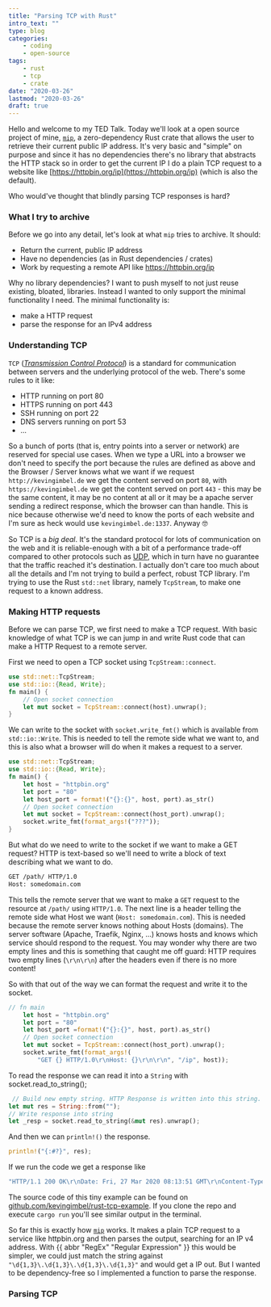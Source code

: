 ```yaml
---
title: "Parsing TCP with Rust"
intro_text: ""
type: blog
categories:
    - coding
    - open-source
tags:
    - rust
    - tcp
    - crate
date: "2020-03-26"
lastmod: "2020-03-26"
draft: true
---
```


Hello and welcome to my TED Talk. Today we'll look at a open source project of mine, [`mip`](https://github.com/kevingimbel/mip), a zero-dependency Rust crate that allows the user to retrieve their current public IP address. It's very basic and "simple" on purpose and since it has no dependencies there's no library that abstracts the HTTP stack so in order to get the current IP I do a plain TCP request to a website like [https://httpbin.org/ip](https://httpbin.org/ip) (which is also the default). 

Who would've thought that blindly parsing TCP responses is hard?

### What I try to archive

Before we go into any detail, let's look at what `mip` tries to archive. It should: 

- Return the current, public IP address
- Have no dependencies (as in Rust dependencies / crates)
- Work by requesting a remote API like https://httpbin.org/ip

Why no library dependencies? I want to push myself to not just reuse existing, bloated, libraries. Instead I wanted to only support the minimal functionality I need. The minimal functionality is:

- make a HTTP request
- parse the response for an IPv4 address

### Understanding TCP

`TCP` ([_Transmission Control Protocol_](https://en.wikipedia.org/wiki/Transmission_Control_Protocol)) is a standard for communication between servers and the underlying protocol of the web. There's some rules to it like:

- HTTP running on port 80
- HTTPS running on port 443
- SSH running on port 22
- DNS servers running on port 53
- ...

So a bunch of ports (that is, entry points into a server or network) are reserved for special use cases. When we type a URL into a browser we don't need to specify the port because the rules are defined as above and the Browser / Server knows what we want if we request `http://kevingimbel.de` we get the content served on port `80`, with `https://kevingimbel.de` we get the content served on port `443` - this may be the same content, it may be no content at all or it may be a apache server sending a redirect response, which the browser can than handle. This is nice because otherwise we'd need to know the ports of each website and I'm sure as heck would use `kevingimbel.de:1337`. Anyway 🤓

So TCP is a _big deal_. It's the standard protocol for lots of communication on the web and it is reliable-enough with a bit of a performance trade-off compared to other protocols such as [UDP](https://en.wikipedia.org/wiki/User_Datagram_Protocol), which in turn have no guarantee that the traffic reached it's destination. I actually don't care too much about all the details and I'm not trying to build a perfect, robust TCP library. I'm trying to use the Rust `std::net` library, namely `TcpStream`, to make one request to a known address.

### Making HTTP requests

Before we can parse TCP, we first need to make a TCP request. With basic knowledge of what TCP is we can jump in and write Rust code that can make a HTTP Request to a remote server.

First we need to open a TCP socket using `TcpStream::connect`.

```rust 
use std::net::TcpStream;
use std::io::{Read, Write};
fn main() {
    // Open socket connection
    let mut socket = TcpStream::connect(host).unwrap();
}
```

We can write to the socket with `socket.write_fmt()` which is available from `std::io::Write`. This is needed to tell the remote side what we want to, and this is also what a browser will do when it makes a request to a server.

```rust
use std::net::TcpStream;
use std::io::{Read, Write};
fn main() {
    let host = "httpbin.org"
    let port = "80"
    let host_port = format!("{}:{}", host, port).as_str()
    // Open socket connection
    let mut socket = TcpStream::connect(host_port).unwrap();
    socket.write_fmt(format_args!("???"));
}
```

But what do we need to write to the socket if we want to make a GET request? HTTP is text-based so we'll need to write a block of text describing what we want to do.

```txt
GET /path/ HTTP/1.0
Host: somedomain.com


```

This tells the remote server that we want to make a `GET` request to the resource at `/path/` using `HTTP/1.0`. The next line is a header telling the remote side what Host we want (`Host: somedomain.com`). This is needed because the remote server knows nothing about Hosts (domains). The server software (Apache, Traefik, Nginx, ...) knows hosts and knows which service should respond to the request. You may wonder why there are two empty lines and this is something that caught me off guard: HTTP requires two empty lines (`\r\n\r\n`) after the headers even if there is no more content!

So with that out of the way we can format the request and write it to the socket.

```rust
// fn main
    let host = "httpbin.org"
    let port = "80"
    let host_port =format!("{}:{}", host, port).as_str()
    // Open socket connection
    let mut socket = TcpStream::connect(host_port).unwrap();
    socket.write_fmt(format_args!(
        "GET {} HTTP/1.0\r\nHost: {}\r\n\r\n", "/ip", host));
```

To read the response we can read it into a `String` with socket.read_to_string();

```rust
 // Build new empty string. HTTP Response is written into this string.
let mut res = String::from("");
// Write response into string
let _resp = socket.read_to_string(&mut res).unwrap();
```

And then we can `println!()` the response.

```rust
println!("{:#?}", res);
```

If we run the code we get a response like

```bash
"HTTP/1.1 200 OK\r\nDate: Fri, 27 Mar 2020 08:13:51 GMT\r\nContent-Type: application/json\r\nContent-Length: 32\r\nConnection: close\r\nServer: gunicorn/19.9.0\r\nAccess-Control-Allow-Origin: *\r\nAccess-Control-Allow-Credentials: true\r\n\r\n{\n  \"origin\": \"89.247.109.66\"\n}\n"
```

The source code of this tiny example can be found on [github.com/kevingimbel/rust-tcp-example](https://github.com/kevingimbel/rust-tcp-example). If you clone the repo and execute `cargo run` you'll see similar output in the terminal.

So far this is exactly how [`mip`](https://github.com/kevingimbel/mip) works. It makes a plain TCP request to a service like httpbin.org and then parses the output, searching for an IP v4 address. With {{ abbr "RegEx" "Regular Expression" }} this would be simpler, we could just match the string against `"\d{1,3}\.\d{1,3}\.\d{1,3}\.\d{1,3}"` and would get a IP out. But I wanted to be dependency-free so I implemented a function to parse the response.

### Parsing TCP